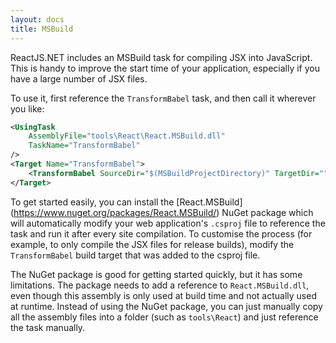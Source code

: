 ```yaml
---
layout: docs
title: MSBuild
---
```


ReactJS.NET includes an MSBuild task for compiling JSX into JavaScript. This is
handy to improve the start time of your application, especially if you have a
large number of JSX files.

To use it, first reference the `TransformBabel` task, and then call it wherever
you like:

```xml
<UsingTask
	AssemblyFile="tools\React\React.MSBuild.dll"
	TaskName="TransformBabel"
/>
<Target Name="TransformBabel">
	<TransformBabel SourceDir="$(MSBuildProjectDirectory)" TargetDir="" />
</Target>
```

To get started easily, you can install the [React.MSBuild]
(https://www.nuget.org/packages/React.MSBuild/) NuGet package which will
automatically modify your web application's `.csproj` file to reference the task
and run it after every site compilation. To customise the process (for example,
to only compile the JSX files for release builds), modify the `TransformBabel`
build target that was added to the csproj file.

The NuGet package is good for getting started quickly, but it has some
limitations. The package needs to add a reference to `React.MSBuild.dll`, even
though this assembly is only used at build time and not actually used at
runtime. Instead of using the NuGet package, you can just manually copy all the
assembly files into a folder (such as `tools\React`) and just reference the task
manually.
